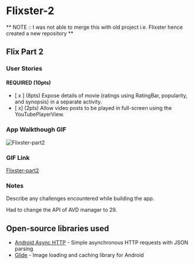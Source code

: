 # Flixster-2
** NOTE  :: I was not able to merge this with old project i.e. Flixster hence created a new repository **
## Flix Part 2

### User Stories

#### REQUIRED (10pts)

- [ x ] (8pts) Expose details of movie (ratings using RatingBar, popularity, and synopsis) in a separate activity.
- [ x] (2pts) Allow video posts to be played in full-screen using the YouTubePlayerView.


### App Walkthough GIF

![Flixster-part2](https://user-images.githubusercontent.com/61173798/107174595-79ca5b80-697f-11eb-8ead-b73899da65d5.gif)


### GIF Link 
[Flixster-part2](https://user-images.githubusercontent.com/61173798/107174595-79ca5b80-697f-11eb-8ead-b73899da65d5.gif)


### Notes

Describe any challenges encountered while building the app.

Had to change the API of AVD manager to 29.

## Open-source libraries used
- [Android Async HTTP](https://github.com/codepath/CPAsyncHttpClient) - Simple asynchronous HTTP requests with JSON parsing
- [Glide](https://github.com/bumptech/glide) - Image loading and caching library for Android


